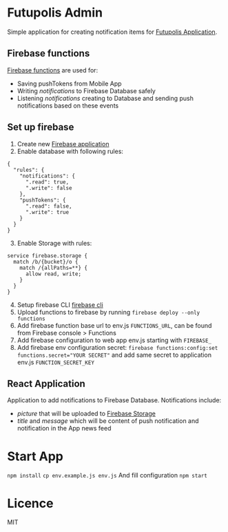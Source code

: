 # Futupolis Admin

Simple application for creating notification items for [Futupolis Application](https://github.com/palampinen/futupolis-app).

## Firebase functions

[Firebase functions](https://firebase.google.com/docs/functions/) are used for:

- Saving pushTokens from Mobile App
- Writing _notifications_ to Firebase Database safely
- Listening _notifications_ creating to Database and sending push notifications based on these events

## Set up firebase

1.  Create new [Firebase application](https://console.firebase.google.com/)
2.  Enable database with following rules:

```
{
  "rules": {
    "notifications": {
      ".read": true,
      ".write": false
    },
    "pushTokens": {
      ".read": false,
      ".write": true
    }
  }
}
```

3.  Enable Storage with rules:

```
service firebase.storage {
  match /b/{bucket}/o {
    match /{allPaths=**} {
      allow read, write;
    }
  }
}
```

4.  Setup firebase CLI [firebase cli](https://firebase.google.com/docs/cli/)
5.  Upload functions to firebase by running `firebase deploy --only functions`
6.  Add firebase function base url to env.js `FUNCTIONS_URL`, can be found from Firebase console > Functions
7.  Add firebase configuration to web app env.js starting with `FIREBASE_`
8.  Add firebase env configuration secret: `firebase functions:config:set functions.secret="YOUR SECRET"` and add same secret to application env.js `FUNCTION_SECRET_KEY`

## React Application

Application to add notifications to Firebase Database. Notifications include:

- _picture_ that will be uploaded to [Firebase Storage](https://firebase.google.com/docs/storage/)
- _title_ and _message_ which will be content of push notification and notification in the App news feed

# Start App

`npm install`
`cp env.example.js env.js` And fill configuration
`npm start`

# Licence

MIT
